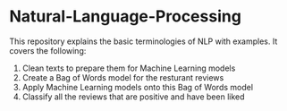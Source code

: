# Natural-Language-Processing
This repository explains the basic terminologies of NLP with examples. It covers the following:
1) Clean texts to prepare them for Machine Learning models
2) Create a Bag of Words model for the resturant reviews
3) Apply Machine Learning models onto this Bag of Words model
4) Classify all the reviews that are positive and have been liked

